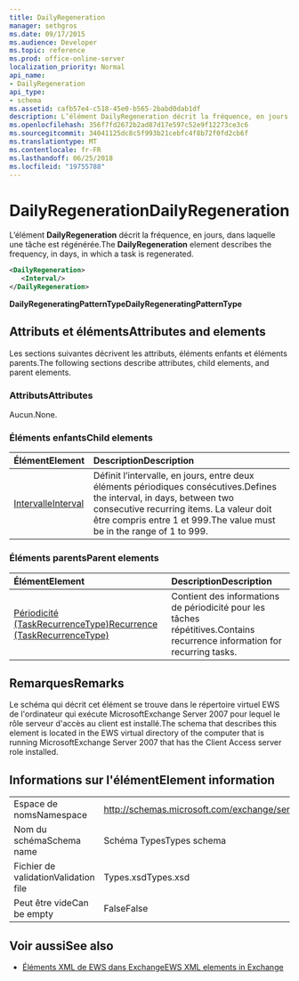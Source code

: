 ```yaml
---
title: DailyRegeneration
manager: sethgros
ms.date: 09/17/2015
ms.audience: Developer
ms.topic: reference
ms.prod: office-online-server
localization_priority: Normal
api_name:
- DailyRegeneration
api_type:
- schema
ms.assetid: cafb57e4-c518-45e0-b565-2babd0dab1df
description: L’élément DailyRegeneration décrit la fréquence, en jours, dans laquelle une tâche est régénérée.
ms.openlocfilehash: 356f7fd2672b2ad87d17e597c52e9f12273ce3c6
ms.sourcegitcommit: 34041125dc8c5f993b21cebfc4f8b72f0fd2cb6f
ms.translationtype: MT
ms.contentlocale: fr-FR
ms.lasthandoff: 06/25/2018
ms.locfileid: "19755788"
---
```

# <a name="dailyregeneration"></a><span data-ttu-id="7720b-103">DailyRegeneration</span><span class="sxs-lookup"><span data-stu-id="7720b-103">DailyRegeneration</span></span>

<span data-ttu-id="7720b-104">L’élément **DailyRegeneration** décrit la fréquence, en jours, dans laquelle une tâche est régénérée.</span><span class="sxs-lookup"><span data-stu-id="7720b-104">The **DailyRegeneration** element describes the frequency, in days, in which a task is regenerated.</span></span> 
  
```xml
<DailyRegeneration>
   <Interval/>
</DailyRegeneration>
```

<span data-ttu-id="7720b-105">**DailyRegeneratingPatternType**</span><span class="sxs-lookup"><span data-stu-id="7720b-105">**DailyRegeneratingPatternType**</span></span>

## <a name="attributes-and-elements"></a><span data-ttu-id="7720b-106">Attributs et éléments</span><span class="sxs-lookup"><span data-stu-id="7720b-106">Attributes and elements</span></span>

<span data-ttu-id="7720b-107">Les sections suivantes décrivent les attributs, éléments enfants et éléments parents.</span><span class="sxs-lookup"><span data-stu-id="7720b-107">The following sections describe attributes, child elements, and parent elements.</span></span>
  
### <a name="attributes"></a><span data-ttu-id="7720b-108">Attributs</span><span class="sxs-lookup"><span data-stu-id="7720b-108">Attributes</span></span>

<span data-ttu-id="7720b-109">Aucun.</span><span class="sxs-lookup"><span data-stu-id="7720b-109">None.</span></span>
  
### <a name="child-elements"></a><span data-ttu-id="7720b-110">Éléments enfants</span><span class="sxs-lookup"><span data-stu-id="7720b-110">Child elements</span></span>

|<span data-ttu-id="7720b-111">**Élément**</span><span class="sxs-lookup"><span data-stu-id="7720b-111">**Element**</span></span>|<span data-ttu-id="7720b-112">**Description**</span><span class="sxs-lookup"><span data-stu-id="7720b-112">**Description**</span></span>|
|:-----|:-----|
|[<span data-ttu-id="7720b-113">Intervalle</span><span class="sxs-lookup"><span data-stu-id="7720b-113">Interval</span></span>](interval.md) <br/> |<span data-ttu-id="7720b-114">Définit l’intervalle, en jours, entre deux éléments périodiques consécutives.</span><span class="sxs-lookup"><span data-stu-id="7720b-114">Defines the interval, in days, between two consecutive recurring items.</span></span> <span data-ttu-id="7720b-115">La valeur doit être compris entre 1 et 999.</span><span class="sxs-lookup"><span data-stu-id="7720b-115">The value must be in the range of 1 to 999.</span></span>  <br/> |
   
### <a name="parent-elements"></a><span data-ttu-id="7720b-116">Éléments parents</span><span class="sxs-lookup"><span data-stu-id="7720b-116">Parent elements</span></span>

|<span data-ttu-id="7720b-117">**Élément**</span><span class="sxs-lookup"><span data-stu-id="7720b-117">**Element**</span></span>|<span data-ttu-id="7720b-118">**Description**</span><span class="sxs-lookup"><span data-stu-id="7720b-118">**Description**</span></span>|
|:-----|:-----|
|[<span data-ttu-id="7720b-119">Périodicité (TaskRecurrenceType)</span><span class="sxs-lookup"><span data-stu-id="7720b-119">Recurrence (TaskRecurrenceType)</span></span>](recurrence-taskrecurrencetype.md) <br/> |<span data-ttu-id="7720b-120">Contient des informations de périodicité pour les tâches répétitives.</span><span class="sxs-lookup"><span data-stu-id="7720b-120">Contains recurrence information for recurring tasks.</span></span>  <br/> |
   
## <a name="remarks"></a><span data-ttu-id="7720b-121">Remarques</span><span class="sxs-lookup"><span data-stu-id="7720b-121">Remarks</span></span>

<span data-ttu-id="7720b-122">Le schéma qui décrit cet élément se trouve dans le répertoire virtuel EWS de l'ordinateur qui exécute MicrosoftExchange Server 2007 pour lequel le rôle serveur d'accès au client est installé.</span><span class="sxs-lookup"><span data-stu-id="7720b-122">The schema that describes this element is located in the EWS virtual directory of the computer that is running MicrosoftExchange Server 2007 that has the Client Access server role installed.</span></span>
  
## <a name="element-information"></a><span data-ttu-id="7720b-123">Informations sur l'élément</span><span class="sxs-lookup"><span data-stu-id="7720b-123">Element information</span></span>

|||
|:-----|:-----|
|<span data-ttu-id="7720b-124">Espace de noms</span><span class="sxs-lookup"><span data-stu-id="7720b-124">Namespace</span></span>  <br/> |http://schemas.microsoft.com/exchange/services/2006/types  <br/> |
|<span data-ttu-id="7720b-125">Nom du schéma</span><span class="sxs-lookup"><span data-stu-id="7720b-125">Schema name</span></span>  <br/> |<span data-ttu-id="7720b-126">Schéma Types</span><span class="sxs-lookup"><span data-stu-id="7720b-126">Types schema</span></span>  <br/> |
|<span data-ttu-id="7720b-127">Fichier de validation</span><span class="sxs-lookup"><span data-stu-id="7720b-127">Validation file</span></span>  <br/> |<span data-ttu-id="7720b-128">Types.xsd</span><span class="sxs-lookup"><span data-stu-id="7720b-128">Types.xsd</span></span>  <br/> |
|<span data-ttu-id="7720b-129">Peut être vide</span><span class="sxs-lookup"><span data-stu-id="7720b-129">Can be empty</span></span>  <br/> |<span data-ttu-id="7720b-130">False</span><span class="sxs-lookup"><span data-stu-id="7720b-130">False</span></span>  <br/> |
   
## <a name="see-also"></a><span data-ttu-id="7720b-131">Voir aussi</span><span class="sxs-lookup"><span data-stu-id="7720b-131">See also</span></span>

- [<span data-ttu-id="7720b-132">Éléments XML de EWS dans Exchange</span><span class="sxs-lookup"><span data-stu-id="7720b-132">EWS XML elements in Exchange</span></span>](ews-xml-elements-in-exchange.md)

